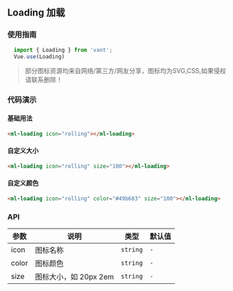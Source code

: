 ## Loading 加载

### 使用指南

```javascript
  import { Loading } from 'vant';
  Vue.use(Loading)
```
>部分图标资源均来自网络/第三方/网友分享，图标均为SVG,CSS,如果侵权请联系删除！
### 代码演示

#### 基础用法

```html
<ml-loading icon="rolling"></ml-loading>
```
#### 自定义大小

```html
<ml-loading icon="rolling" size="100"></ml-loading>
```
#### 自定义颜色

```html
<ml-loading icon="rolling" color="#49b683" size="100"></ml-loading>
```
### API

| 参数 | 说明 | 类型 | 默认值 |
|------|------|------|------|
| icon | 图标名称 | `string` | `-` |
| color | 图标颜色 | `string` | `-` |
| size | 图标大小，如 20px 2em | `string` | `-` |